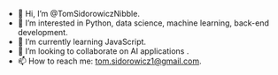 - 👋 Hi, I’m @TomSidorowiczNibble.
- 👀 I’m interested in Python, data science, machine learning, back-end development.
- 🌱 I’m currently learning JavaScript.
- 💞️ I’m looking to collaborate on AI applications .
- 📫 How to reach me: tom.sidorowicz1@gmail.com.

<!---
TomSidorowiczNibble/TomSidorowiczNibble is a ✨ special ✨ repository because its `README.md` (this file) appears on your GitHub profile.
You can click the Preview link to take a look at your changes.
--->
